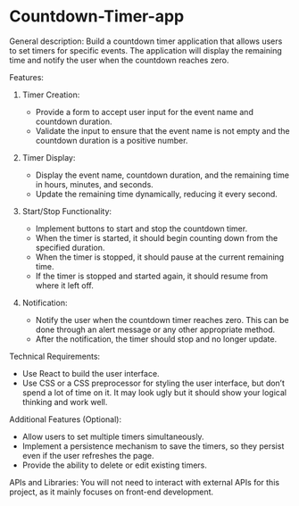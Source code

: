 # Countdown-Timer-app
General description:
Build a countdown timer application that allows users to set timers for specific events. The application will display the remaining time and notify the user when the countdown reaches zero.

Features:
1. Timer Creation:
   - Provide a form to accept user input for the event name and countdown duration.
   - Validate the input to ensure that the event name is not empty and the countdown duration is a positive number.

2. Timer Display:
   - Display the event name, countdown duration, and the remaining time in hours, minutes, and seconds.
   - Update the remaining time dynamically, reducing it every second.

3. Start/Stop Functionality:
   - Implement buttons to start and stop the countdown timer.
   - When the timer is started, it should begin counting down from the specified duration.
   - When the timer is stopped, it should pause at the current remaining time.
   - If the timer is stopped and started again, it should resume from where it left off.

4. Notification:
   - Notify the user when the countdown timer reaches zero. This can be done through an alert message or any other appropriate method.
   - After the notification, the timer should stop and no longer update.

Technical Requirements:
- Use React to build the user interface.
- Use CSS or a CSS preprocessor for styling the user interface, but don’t spend a lot of time on it. It may look ugly but it should show your logical thinking and work well.



Additional Features (Optional):
- Allow users to set multiple timers simultaneously.
- Implement a persistence mechanism to save the timers, so they persist even if the user refreshes the page.
- Provide the ability to delete or edit existing timers.

APIs and Libraries:
You will not need to interact with external APIs for this project, as it mainly focuses on front-end development. 
